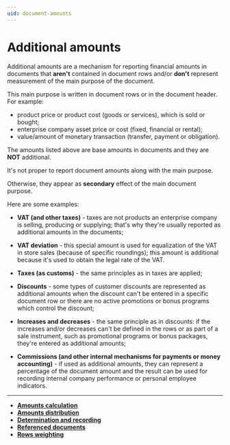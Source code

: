 ```yaml
---
uid: document-amounts
---
```


# Additional amounts 

Additional amounts are a mechanism for reporting financial amounts in documents that **aren't** contained in document rows and/or **don't** represent measurement of the main purpose of the document. 

This main purpose is written in document rows or in the document header. For example:

- product price or product cost (goods or services), which is sold or bought;
- enterprise company asset price or cost (fixed, financial or rental);
- value/amount of monetary transaction (transfer, payment or obligation).

The amounts listed above are base amounts in documents and they are **NOT** additional.

It's not proper to report document amounts along with the main purpose. 

Otherwise, they appear as **secondary** effect of the main document purpose. 

Here are some examples:

- **VAT (and other taxes)** - taxes are not products an enterprise company is selling, producing or supplying; that's why they're usually reported as additional amounts in the documents;

- **VAT deviation** - this special amount is used for equalization of the VAT in store sales (because of specific roundings); this amount is additional because it's used to obtain the legal rate of the VAT.

- **Taxes (as customs)** - the same principles as in taxes are applied;

- **Discounts** - some types of customer discounts are represented as additional amounts when the discount can't be entered in a specific document row or there are no active promotions or bonus programs which control the discount;

- **Increases and decreases** -  the same principle as in discounts: if the increases and/or decreases can't be defined in the rows or as part of a sale instrument, such as promotional programs or bonus packages, they're entered as additional amounts;

- **Commissions (and other internal mechanisms for payments or money accounting)** - if used as additional amounts, they can represent a percentage of the document amount and the result can be used for recording internal company performance or personal employee indicators.

-------
- **[Amounts calculation](https://docs.erp.net/tech/advanced/document-amounts/amounts-calculation/index.html)**
- **[Amounts distribution](https://docs.erp.net/tech/advanced/document-amounts/amounts-distribution/index.html)**
- **[Determination and recording](https://docs.erp.net/tech/advanced/document-amounts/determination-and-recording.html)**
- **[Referenced documents](https://docs.erp.net/tech/advanced/document-amounts/referenced-documents.html)**
- **[Rows weighting](https://docs.erp.net/tech/advanced/document-amounts/rows-weighting.html)**
